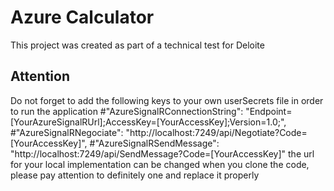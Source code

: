# Azure Calculator

This project was created as part of a technical test for Deloite

## Attention

Do not forget to add the following keys to your own userSecrets file in order to run the application
  #"AzureSignalRConnectionString": "Endpoint=[YourAzureSignalRUrl];AccessKey=[YourAccessKey];Version=1.0;",
  #"AzureSignalRNegociate": "http://localhost:7249/api/Negotiate?Code=[YourAccessKey]",
  #"AzureSignalRSendMessage": "http://localhost:7249/api/SendMessage?Code=[YourAccessKey]"
the url for your local implementation can be changed when you clone the code, please pay attention to definitely one and replace it properly
